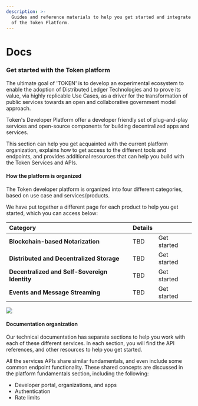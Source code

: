 ```yaml
---
description: >-
  Guides and reference materials to help you get started and integrate your use
  of the Token Platform.
---
```


# Docs

### Get started with the Token platform

The ultimate goal of 'TOKEN' is to develop an experimental ecosystem to enable the adoption of Distributed Ledger Technologies and to prove its value, via highly replicable Use Cases, as a driver for the transformation of public services towards an open and collaborative government model approach.

Token's Developer Platform offer a developer friendly set of plug-and-play services and open-source components for building decentralized apps and services. 

This section can help you get acquainted with the current platform organization, explains how to get access to the different tools and endpoints, and provides additional resources that can help you build with the Token Services and APIs.  
 

#### How the platform is organized

The Token developer platform is organized into four different categories, based on use case and services/products. 

We have put together a different page for each product to help you get started, which you can access below:  
 

| Category | **Details** |  |
| :--- | :--- | :--- |
| **Blockchain-based Notarization** | TBD   | Get started |
| **Distributed and Decentralized Storage** | TBD | Get started |
| **Decentralized and Self-Sovereign Identity** | TBD | Get started |
| **Events and Message Streaming** | TBD   | Get started |

![](https://cdn.cms-twdigitalassets.com/content/dam/developer-twitter/docs/spacer.png.img.fullhd.medium.png)

#### Documentation organization

Our technical documentation has separate sections to help you work with each of these different services. In each section, you will find the API references, and other resources to help you get started.

All the services APIs share similar fundamentals, and even include some common endpoint functionality. These shared concepts are discussed in the platform fundamentals section, including the following:

* Developer portal, organizations, and apps
* Authentication
* Rate limits

